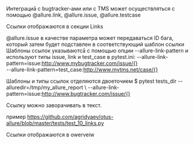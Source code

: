 Интеграциā с bugtracker-ами или с TMS может осуществляться с помощью @allure.link, @allure.issue, @allure.testcase

Ссылки отображаются в секции Links

@allure.issue в качестве параметра может передаваться ID бага, который затем будет подставлен в соответствующий шаблон ссылки 
Шаблоны ссылок указываютсā с помощью опции --allure-link-pattern и используют типы issue, link и test_case в pytest.ini:
--allure-link-pattern=issue:http://www.mybugtracker.com/issue/{}  
--allure-link-pattern=test_case:http://www.mytms.net/case/{}

Шаблоны и типы ссылок отделяются двоеточием 
$ pytest tests_dir --alluredir=/tmp/my_allure_report \ --allure-link-pattern=issue:http://www.bugtracker.com/issue/{}

Ссылку можно заворачивать в текст.

пример
https://github.com/agridyaev/otus-allure/blob/master/tests/test_10_links.py

Ссылки отображаются в owerveiw
